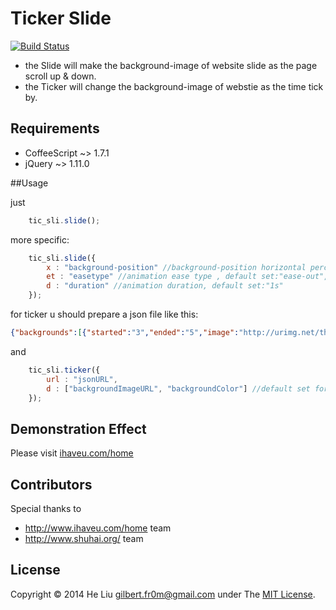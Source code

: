 # Ticker Slide
[![Build Status](https://travis-ci.org/fr0m/switcher.png?branch=master)](https://travis-ci.org/fr0m/switcher)

* the Slide will make the background-image of website slide as the page scroll up & down.
* the Ticker will change the background-image of webstie as the time tick by.

## Requirements

* CoffeeScript ~> 1.7.1
* jQuery ~> 1.11.0

##Usage

just
```javascript 
	tic_sli.slide();
```
more specific:
```javascript 
	tic_sli.slide({
		x : "background-position" //background-position horizontal percentage, default set:"50%",
		et : "easetype" //animation ease type , default set:"ease-out",
		d : "duration" //animation duration, default set:"1s"
	});
```

for ticker u should prepare a json file like this:

```json
{"backgrounds":[{"started":"3","ended":"5","image":"http://urimg.net/this.jpg","color":"#fff"}]}
```

and
```javascript 
	tic_sli.ticker({
		url : "jsonURL",
		d : ["backgroundImageURL", "backgroundColor"] //default set for background-image and background-color
	});
```

## Demonstration Effect

Please visit [ihaveu.com/home](http://www.ihaveu.com/home)

## Contributors

Special thanks to

* http://www.ihaveu.com/home team
* http://www.shuhai.org/ team

## License

Copyright © 2014 He Liu <gilbert.fr0m@gmail.com> under The [MIT License](http://opensource.org/licenses/MIT).
